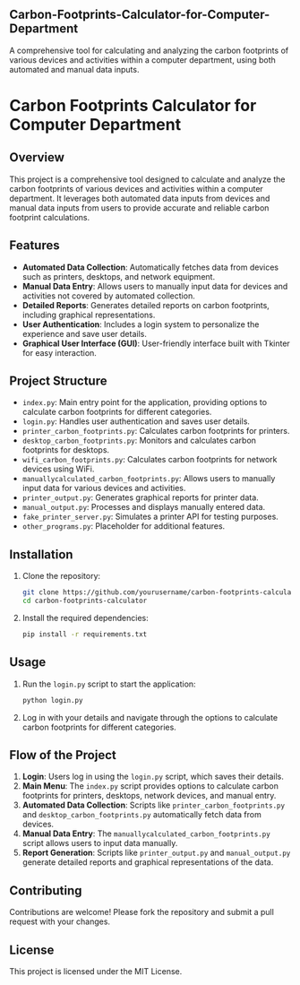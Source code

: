 ## Carbon-Footprints-Calculator-for-Computer-Department
A comprehensive tool for calculating and analyzing the carbon footprints of various devices and activities within a computer department, using both automated and manual data inputs.

# Carbon Footprints Calculator for Computer Department

## Overview

This project is a comprehensive tool designed to calculate and analyze the carbon footprints of various devices and activities within a computer department. It leverages both automated data inputs from devices and manual data inputs from users to provide accurate and reliable carbon footprint calculations.

## Features

- **Automated Data Collection**: Automatically fetches data from devices such as printers, desktops, and network equipment.
- **Manual Data Entry**: Allows users to manually input data for devices and activities not covered by automated collection.
- **Detailed Reports**: Generates detailed reports on carbon footprints, including graphical representations.
- **User Authentication**: Includes a login system to personalize the experience and save user details.
- **Graphical User Interface (GUI)**: User-friendly interface built with Tkinter for easy interaction.

## Project Structure

- `index.py`: Main entry point for the application, providing options to calculate carbon footprints for different categories.
- `login.py`: Handles user authentication and saves user details.
- `printer_carbon_footprints.py`: Calculates carbon footprints for printers.
- `desktop_carbon_footprints.py`: Monitors and calculates carbon footprints for desktops.
- `wifi_carbon_footprints.py`: Calculates carbon footprints for network devices using WiFi.
- `manuallycalculated_carbon_footprints.py`: Allows users to manually input data for various devices and activities.
- `printer_output.py`: Generates graphical reports for printer data.
- `manual_output.py`: Processes and displays manually entered data.
- `fake_printer_server.py`: Simulates a printer API for testing purposes.
- `other_programs.py`: Placeholder for additional features.

## Installation

1. Clone the repository:
    ```bash
    git clone https://github.com/yourusername/carbon-footprints-calculator.git
    cd carbon-footprints-calculator
    ```

2. Install the required dependencies:
    ```bash
    pip install -r requirements.txt
    ```

## Usage

1. Run the `login.py` script to start the application:
    ```bash
    python login.py
    ```

2. Log in with your details and navigate through the options to calculate carbon footprints for different categories.

## Flow of the Project

1. **Login**: Users log in using the `login.py` script, which saves their details.
2. **Main Menu**: The `index.py` script provides options to calculate carbon footprints for printers, desktops, network devices, and manual entry.
3. **Automated Data Collection**: Scripts like `printer_carbon_footprints.py` and `desktop_carbon_footprints.py` automatically fetch data from devices.
4. **Manual Data Entry**: The `manuallycalculated_carbon_footprints.py` script allows users to input data manually.
5. **Report Generation**: Scripts like `printer_output.py` and `manual_output.py` generate detailed reports and graphical representations of the data.

## Contributing

Contributions are welcome! Please fork the repository and submit a pull request with your changes.

## License

This project is licensed under the MIT License.
